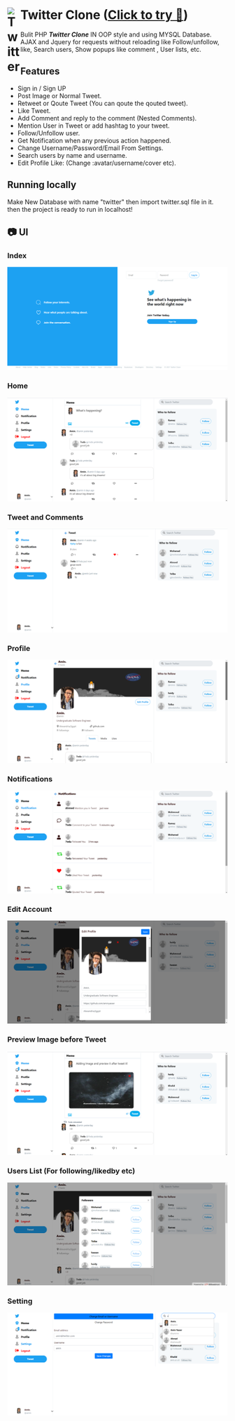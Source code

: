 # <img align="left" alt="Twitter" width="30px" src="https://image.flaticon.com/icons/svg/2111/2111703.svg" draggable="false" /> Twitter Clone  ([Click to try 🚀](https://twet-clone.000webhostapp.com/))

Bulit PHP **_Twitter Clone_** IN OOP style and using MYSQL Database. AJAX and Jquery for requests without reloading like Follow/unfollow, like, Search users, Show popups like comment , User lists, etc.


## Features

- Sign in / Sign UP
- Post Image or Normal Tweet.
- Retweet or Qoute Tweet (You can qoute the qouted tweet).
- Like Tweet.
- Add Comment and reply to the comment (Nested Comments).
- Mention User in Tweet or add hashtag to your tweet.
- Follow/Unfollow user.
- Get Notification when any previous action happened.
- Change Username/Password/Email From Settings.
- Search users by name and username.
- Edit Profile Like: (Change :avatar/username/cover etc).

## Running locally
 
 Make New Database with name "twitter" then import twitter.sql file in it.
 then the project is ready to run in localhost!

## 📷 UI


### Index
![Index](screenshots/Index.png)

### Home
![Home](screenshots/Home.png)

### Tweet and Comments
![Post](screenshots/Inner-Post.png)

### Profile
![Profile](screenshots/Profile.png)

### Notifications
![Movie](screenshots/Notifications.png)

### Edit Account
![Edit](screenshots/Edit.png)

### Preview Image before Tweet
![Post](screenshots/Post.png)

### Users List (For following/likedby etc)
![Users](screenshots/Users.png)

### Setting
![Setting](screenshots/Setting.png) 



